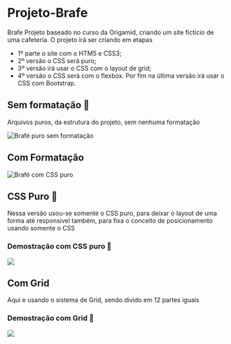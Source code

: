 # Projeto-Brafe

 Brafe  Projeto baseado no curso da Origamid, criando um site fictício de uma cafeteria. O projeto irá ser criando em etapas   
 - 1º parte o site com o HTM5 e CSS3; <br/>  
 - 2º versão o CSS será puro;  
 - 3º versão irá usar o CSS com o layout de grid;  
 - 4º versão o CSS será com o flexbox. Por fim na última versão irá usar o CSS com Bootstrap.

## Sem formatação 🏴

Arquivos puros, da estrutura do projeto, sem nenhuma formatação

![Brafé puro sem formatação](https://user-images.githubusercontent.com/68359459/119235789-93487b00-bb0a-11eb-8c56-d6ac7c6f288f.png)

## Com Formatação

![Brafé com CSS puro](https://user-images.githubusercontent.com/68359459/119235742-6a27ea80-bb0a-11eb-8a51-7a1a7452f9e2.png)


## CSS Puro 📄

Nessa versão usou-se somente o CSS puro, para deixar o layout de uma forma até responsivel também, para fixa o conceito de posicionamento usando somente o CSS


### Demostração com CSS puro 🎥

![](https://github.com/CristianoDaSilvaFerreira/Projeto-Brafe/blob/CSS-Puro/Brafe-css-puro/CSS-puro.gif)

## Com Grid

Aqui e usando o sistema de Grid, sendo divido em 12 partes iguais

### Demostração com Grid 🎥

![](https://github.com/CristianoDaSilvaFerreira/Projeto-Brafe/blob/main/Brafe-grid/brafe-grid.gif)


